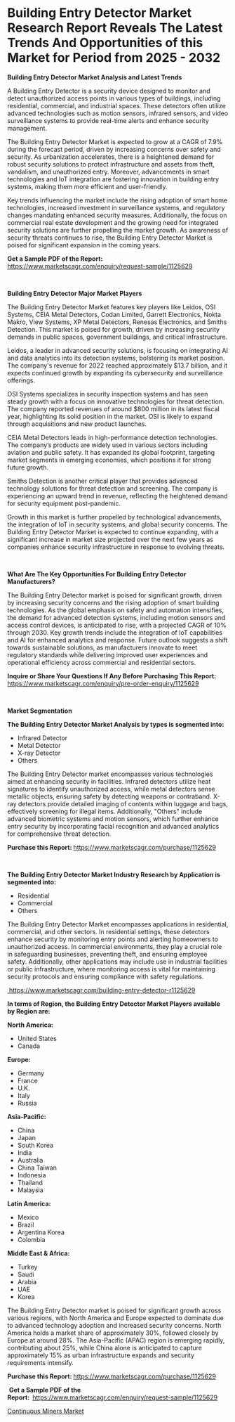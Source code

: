 <p><h1>Building Entry Detector Market Research Report Reveals The Latest Trends And Opportunities of this Market for Period from 2025 - 2032</h1></p><p><strong>Building Entry Detector Market Analysis and Latest Trends</strong></p>
<p><p>A Building Entry Detector is a security device designed to monitor and detect unauthorized access points in various types of buildings, including residential, commercial, and industrial spaces. These detectors often utilize advanced technologies such as motion sensors, infrared sensors, and video surveillance systems to provide real-time alerts and enhance security management.</p><p>The Building Entry Detector Market is expected to grow at a CAGR of 7.9% during the forecast period, driven by increasing concerns over safety and security. As urbanization accelerates, there is a heightened demand for robust security solutions to protect infrastructure and assets from theft, vandalism, and unauthorized entry. Moreover, advancements in smart technologies and IoT integration are fostering innovation in building entry systems, making them more efficient and user-friendly.</p><p>Key trends influencing the market include the rising adoption of smart home technologies, increased investment in surveillance systems, and regulatory changes mandating enhanced security measures. Additionally, the focus on commercial real estate development and the growing need for integrated security solutions are further propelling the market growth. As awareness of security threats continues to rise, the Building Entry Detector Market is poised for significant expansion in the coming years.</p></p>
<p><strong>Get a Sample PDF of the Report:&nbsp;</strong> <a href="https://www.marketscagr.com/enquiry/request-sample/1125629?utm_campaign=2467&utm_medium=2&utm_source=Github&utm_content=ia&utm_term=11042025&utm_id=building-entry-detector">https://www.marketscagr.com/enquiry/request-sample/1125629</a></p>
<p>&nbsp;</p>
<p><strong>Building Entry Detector Major Market Players</strong></p>
<p><p>The Building Entry Detector Market features key players like Leidos, OSI Systems, CEIA Metal Detectors, Codan Limited, Garrett Electronics, Nokta Makro, View Systems, XP Metal Detectors, Renesas Electronics, and Smiths Detection. This market is poised for growth, driven by increasing security demands in public spaces, government buildings, and critical infrastructure.</p><p>Leidos, a leader in advanced security solutions, is focusing on integrating AI and data analytics into its detection systems, bolstering its market position. The company's revenue for 2022 reached approximately $13.7 billion, and it expects continued growth by expanding its cybersecurity and surveillance offerings.</p><p>OSI Systems specializes in security inspection systems and has seen steady growth with a focus on innovative technologies for threat detection. The company reported revenues of around $800 million in its latest fiscal year, highlighting its solid position in the market. OSI is likely to expand through acquisitions and new product launches.</p><p>CEIA Metal Detectors leads in high-performance detection technologies. The company’s products are widely used in various sectors including aviation and public safety. It has expanded its global footprint, targeting market segments in emerging economies, which positions it for strong future growth.</p><p>Smiths Detection is another critical player that provides advanced technology solutions for threat detection and screening. The company is experiencing an upward trend in revenue, reflecting the heightened demand for security equipment post-pandemic.</p><p>Growth in this market is further propelled by technological advancements, the integration of IoT in security systems, and global security concerns. The Building Entry Detector Market is expected to continue expanding, with a significant increase in market size projected over the next few years as companies enhance security infrastructure in response to evolving threats.</p></p>
<p>&nbsp;</p>
<p><strong>What Are The Key Opportunities For Building Entry Detector Manufacturers?</strong></p>
<p><p>The Building Entry Detector market is poised for significant growth, driven by increasing security concerns and the rising adoption of smart building technologies. As the global emphasis on safety and automation intensifies, the demand for advanced detection systems, including motion sensors and access control devices, is anticipated to rise, with a projected CAGR of 10% through 2030. Key growth trends include the integration of IoT capabilities and AI for enhanced analytics and response. Future outlook suggests a shift towards sustainable solutions, as manufacturers innovate to meet regulatory standards while delivering improved user experiences and operational efficiency across commercial and residential sectors.</p></p>
<p><strong>Inquire or Share Your Questions If Any Before Purchasing This Report:</strong> <a href="https://www.marketscagr.com/enquiry/pre-order-enquiry/1125629?utm_campaign=2467&utm_medium=2&utm_source=Github&utm_content=ia&utm_term=11042025&utm_id=building-entry-detector">https://www.marketscagr.com/enquiry/pre-order-enquiry/1125629</a></p>
<p>&nbsp;</p>
<p><strong>Market Segmentation</strong></p>
<p><strong>The Building Entry Detector Market Analysis by types is segmented into:</strong></p>
<p><ul><li>Infrared Detector</li><li>Metal Detector</li><li>X-ray Detector</li><li>Others</li></ul></p>
<p><p>The Building Entry Detector market encompasses various technologies aimed at enhancing security in facilities. Infrared detectors utilize heat signatures to identify unauthorized access, while metal detectors sense metallic objects, ensuring safety by detecting weapons or contraband. X-ray detectors provide detailed imaging of contents within luggage and bags, effectively screening for illegal items. Additionally, "Others" include advanced biometric systems and motion sensors, which further enhance entry security by incorporating facial recognition and advanced analytics for comprehensive threat detection.</p></p>
<p><strong>Purchase this Report:&nbsp;</strong><a href="https://www.marketscagr.com/purchase/1125629?utm_campaign=2467&utm_medium=2&utm_source=Github&utm_content=ia&utm_term=11042025&utm_id=building-entry-detector">https://www.marketscagr.com/purchase/1125629</a></p>
<p>&nbsp;</p>
<p><strong>The Building Entry Detector Market Industry Research by Application is segmented into:</strong></p>
<p><ul><li>Residential</li><li>Commercial</li><li>Others</li></ul></p>
<p><p>The Building Entry Detector Market encompasses applications in residential, commercial, and other sectors. In residential settings, these detectors enhance security by monitoring entry points and alerting homeowners to unauthorized access. In commercial environments, they play a crucial role in safeguarding businesses, preventing theft, and ensuring employee safety. Additionally, other applications may include use in industrial facilities or public infrastructure, where monitoring access is vital for maintaining security protocols and ensuring compliance with safety regulations.</p></p>
<p><a href="https://www.marketscagr.com/building-entry-detector-r1125629?utm_campaign=2467&utm_medium=2&utm_source=Github&utm_content=ia&utm_term=11042025&utm_id=building-entry-detector">&nbsp;https://www.marketscagr.com/building-entry-detector-r1125629</a></p>
<p><strong>In terms of Region, the Building Entry Detector Market Players available by Region are:</strong></p>
<p>
    <p> <strong> North America: </strong>
        <ul>
            <li>United States</li>
            <li>Canada</li>
        </ul>
        </p> 
    <p> <strong> Europe: </strong>
        <ul>
            <li>Germany</li>
            <li>France</li>
            <li>U.K.</li>
            <li>Italy</li>
            <li>Russia</li>
        </ul>
        </p> 
    <p> <strong> Asia-Pacific: </strong>
        <ul>
            <li>China</li>
            <li>Japan</li>
            <li>South Korea</li>
            <li>India</li>
            <li>Australia</li>
            <li>China Taiwan</li>
            <li>Indonesia</li>
            <li>Thailand</li>
            <li>Malaysia</li>
        </ul>
        </p> 
    <p> <strong> Latin America: </strong>
        <ul>
            <li>Mexico</li>
            <li>Brazil</li>
            <li>Argentina Korea</li>
            <li>Colombia</li>
        </ul>
        </p> 
    <p> <strong> Middle East & Africa: </strong>
        <ul>
            <li>Turkey</li>
            <li>Saudi</li>
            <li>Arabia</li>
            <li>UAE</li>
            <li>Korea</li>
        </ul>
    </p>
    </p>
<p><p>The Building Entry Detector market is poised for significant growth across various regions, with North America and Europe expected to dominate due to advanced technology adoption and increased security concerns. North America holds a market share of approximately 30%, followed closely by Europe at around 28%. The Asia-Pacific (APAC) region is emerging rapidly, contributing about 25%, while China alone is anticipated to capture approximately 15% as urban infrastructure expands and security requirements intensify.</p></p>
<p><strong>Purchase this Report: </strong><a href="https://www.marketscagr.com/purchase/1125629?utm_campaign=2467&utm_medium=2&utm_source=Github&utm_content=ia&utm_term=11042025&utm_id=building-entry-detector">https://www.marketscagr.com/purchase/1125629</a></p>
<p>&nbsp;<strong>Get a Sample PDF of the Report:&nbsp;&nbsp;</strong><a href="https://www.marketscagr.com/enquiry/request-sample/1125629?utm_campaign=2467&utm_medium=2&utm_source=Github&utm_content=ia&utm_term=11042025&utm_id=building-entry-detector">https://www.marketscagr.com/enquiry/request-sample/1125629</a></p>
<p><strong></strong></p>
<p><p><a href="https://github.com/rumaskdallys2/Market-Research-Report-List-1/blob/main/continuous-miners-market.md?utm_campaign=2467&utm_medium=2&utm_source=Github&utm_content=ia&utm_term=11042025&utm_id=building-entry-detector">Continuous Miners Market</a></p></p>